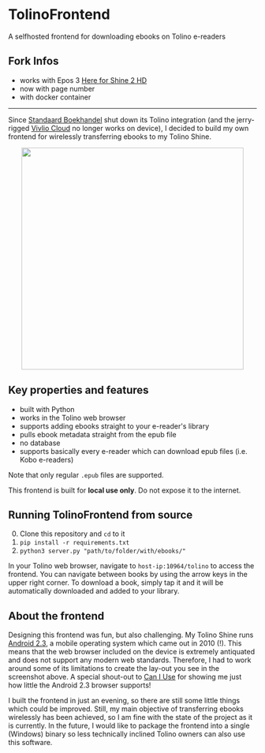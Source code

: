 # TolinoFrontend
A selfhosted frontend for downloading ebooks on Tolino e-readers

## Fork Infos
- works with Epos 3 [Here for Shine 2 HD](https://github.com/DieSteinhose/TolinoFrontend/tree/shine2hd)
- now with page number
- with docker container

---

Since [Standaard Boekhandel](https://www.standaardboekhandel.be/) shut down its Tolino integration (and the jerry-rigged [Vivlio Cloud](https://www.standaardboekhandel.be/vivlio-e-readers/cloud) no longer works on device), I decided to build my own frontend for wirelessly transferring ebooks to my Tolino Shine.

<p align="center">
<img src="https://user-images.githubusercontent.com/84721952/178437501-3a5295ed-bfae-4233-b5bf-f61acd63967e.png" width="450px" height="">
</p>

## Key properties and features

* built with Python
* works in the Tolino web browser
* supports adding ebooks straight to your e-reader's library
* pulls ebook metadata straight from the epub file
* no database
* supports basically every e-reader which can download epub files (i.e. Kobo e-readers)

Note that only regular `.epub` files are supported.

This frontend is built for **local use only**. Do not expose it to the internet.

## Running TolinoFrontend from source

0. Clone this repository and `cd` to it
1. `pip install -r requirements.txt`
2. `python3 server.py "path/to/folder/with/ebooks/"`

In your Tolino web browser, navigate to `host-ip:10964/tolino` to access the frontend. You can navigate between books by using the arrow keys in the upper right corner. To download a book, simply tap it and it will be automatically downloaded and added to your library.

## About the frontend

Designing this frontend was fun, but also challenging. My Tolino Shine runs [Android 2.3](https://en.wikipedia.org/wiki/Android_Gingerbread), a mobile operating system which came out in 2010 (!). This means that the web browser included on the device is extremely antiquated and does not support any modern web standards. Therefore, I had to work around some of its limitations to create the lay-out you see in the screenshot above. A special shout-out to [Can I Use](http://caniuse.com/) for showing me just how little the Android 2.3 browser supports!

I built the frontend in just an evening, so there are still some little things which could be improved. Still, my main objective of transferring ebooks wirelessly has been achieved, so I am fine with the state of the project as it is currently. In the future, I would like to package the frontend into a single (Windows) binary so less technically inclined Tolino owners can also use this software.